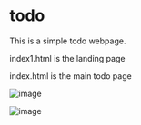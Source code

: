 # todo

This is a simple todo webpage.

index1.html is the landing page

index.html is the main todo page

![image](https://github.com/rohitha987/todo/assets/110483290/9903aaaa-3ab4-4588-a29a-f841aa943831)



![image](https://github.com/rohitha987/todo/assets/110483290/672fd818-6fca-4630-bc15-24d4ddbebd24)



